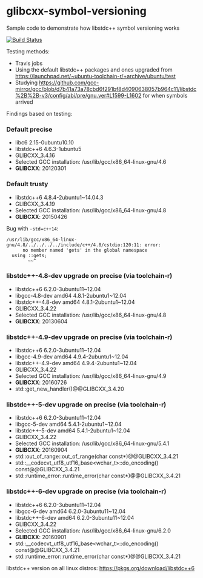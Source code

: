 # glibcxx-symbol-versioning

Sample code to demonstrate how libstdc++ symbol versioning works

[![Build Status](https://travis-ci.org/springmeyer/glibcxx-symbol-versioning.svg?branch=master)](https://travis-ci.org/springmeyer/glibcxx-symbol-versioning)

Testing methods:

 - Travis jobs
 - Using the default libstdc++ packages and ones upgraded from https://launchpad.net/~ubuntu-toolchain-r/+archive/ubuntu/test
 - Studying https://github.com/gcc-mirror/gcc/blob/d7b41a73a78cbd6f291bf8d4090638057b964c11/libstdc%2B%2B-v3/config/abi/pre/gnu.ver#L1599-L1602 for when symbols arrived

Findings based on testing:

### Default precise

- libc6 2.15-0ubuntu10.10
- libstdc++6 4.6.3-1ubuntu5
- GLIBCXX_3.4.16
- Selected GCC installation: /usr/lib/gcc/x86_64-linux-gnu/4.6
- __GLIBCXX__: 20120301

### Default trusty
 - libstdc++6 4.8.4-2ubuntu1~14.04.3
 - GLIBCXX_3.4.19
 - Selected GCC installation: /usr/lib/gcc/x86_64-linux-gnu/4.8
 - __GLIBCXX__: 20150426


Bug with `-std=c++14`:

```
/usr/lib/gcc/x86_64-linux-gnu/4.8/../../../../include/c++/4.8/cstdio:120:11: error: 
      no member named 'gets' in the global namespace
  using ::gets;
        ~~^
```

### libstdc++-4.8-dev upgrade on precise (via toolchain-r)

 - libstdc++6 6.2.0-3ubuntu11~12.04
 - libgcc-4.8-dev amd64 4.8.1-2ubuntu1~12.04
 - libstdc++-4.8-dev amd64 4.8.1-2ubuntu1~12.04
 - GLIBCXX_3.4.22
 - Selected GCC installation: /usr/lib/gcc/x86_64-linux-gnu/4.8
 - __GLIBCXX__: 20130604

### libstdc++-4.9-dev upgrade on precise (via toolchain-r)

 - libstdc++6 6.2.0-3ubuntu11~12.04
 - libgcc-4.9-dev amd64 4.9.4-2ubuntu1~12.04
 - libstdc++-4.9-dev amd64 4.9.4-2ubuntu1~12.04
 - GLIBCXX_3.4.22
 - Selected GCC installation: /usr/lib/gcc/x86_64-linux-gnu/4.9
 - __GLIBCXX__: 20160726
 - std::get_new_handler()@@GLIBCXX_3.4.20

### libstdc++-5-dev upgrade on precise (via toolchain-r)

 - libstdc++6 6.2.0-3ubuntu11~12.04
 - libgcc-5-dev amd64 5.4.1-2ubuntu1~12.04
 - libstdc++-5-dev amd64 5.4.1-2ubuntu1~12.04
 - GLIBCXX_3.4.22
 - Selected GCC installation: /usr/lib/gcc/x86_64-linux-gnu/5.4.1
 - __GLIBCXX__: 20160904
 - std::out_of_range::out_of_range(char const*)@@GLIBCXX_3.4.21
 - std::__codecvt_utf8_utf16_base<wchar_t>::do_encoding() const@@GLIBCXX_3.4.21
 - std::runtime_error::runtime_error(char const*)@@GLIBCXX_3.4.21

### libstdc++-6-dev upgrade on precise (via toolchain-r)

 - libstdc++6 6.2.0-3ubuntu11~12.04
 - libgcc-6-dev amd64 6.2.0-3ubuntu11~12.04
 - libstdc++-6-dev amd64 6.2.0-3ubuntu11~12.04
 - GLIBCXX_3.4.22
 - Selected GCC installation: /usr/lib/gcc/x86_64-linux-gnu/6.2.0
 - __GLIBCXX__: 20160901
 - std::__codecvt_utf8_utf16_base<wchar_t>::do_encoding() const@@GLIBCXX_3.4.21
 - std::runtime_error::runtime_error(char const*)@@GLIBCXX_3.4.21


libstdc++ version on all linux distros: https://pkgs.org/download/libstdc++6



